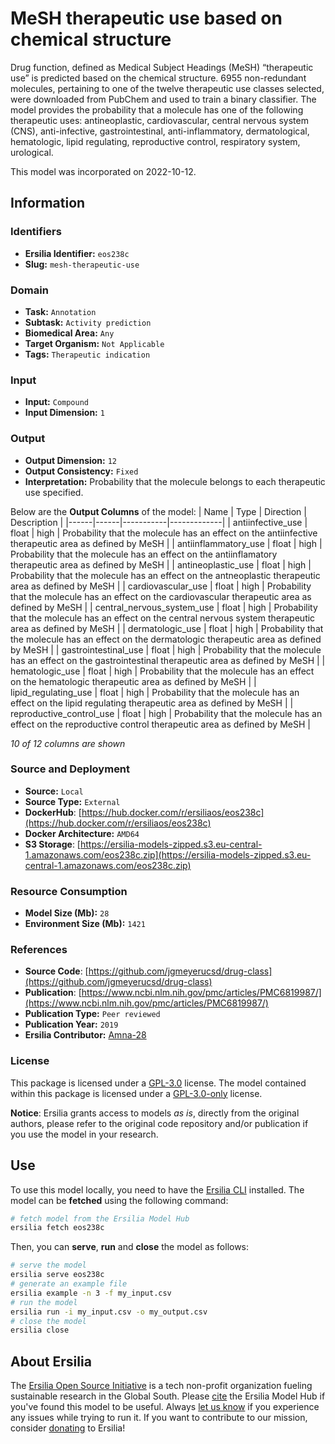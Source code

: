 # MeSH therapeutic use based on chemical structure

Drug function, defined as Medical Subject Headings (MeSH) “therapeutic use” is predicted based on the chemical structure. 6955 non-redundant molecules, pertaining to one of the twelve therapeutic use classes selected, were downloaded from PubChem and used to train a binary classifier. The model provides the probability that a molecule has one of the following therapeutic uses: antineoplastic, cardiovascular, central nervous system (CNS), anti-infective, gastrointestinal, anti-inflammatory, dermatological, hematologic, lipid regulating, reproductive control, respiratory system, urological.

This model was incorporated on 2022-10-12.

## Information
### Identifiers
- **Ersilia Identifier:** `eos238c`
- **Slug:** `mesh-therapeutic-use`

### Domain
- **Task:** `Annotation`
- **Subtask:** `Activity prediction`
- **Biomedical Area:** `Any`
- **Target Organism:** `Not Applicable`
- **Tags:** `Therapeutic indication`

### Input
- **Input:** `Compound`
- **Input Dimension:** `1`

### Output
- **Output Dimension:** `12`
- **Output Consistency:** `Fixed`
- **Interpretation:** Probability that the molecule belongs to each therapeutic use specified.

Below are the **Output Columns** of the model:
| Name | Type | Direction | Description |
|------|------|-----------|-------------|
| antiinfective_use | float | high | Probability that the molecule has an effect on the antiinfective therapeutic area as defined by MeSH |
| antiinflammatory_use | float | high | Probability that the molecule has an effect on the antiinflamatory therapeutic area as defined by MeSH |
| antineoplastic_use | float | high | Probability that the molecule has an effect on the antneoplastic therapeutic area as defined by MeSH |
| cardiovascular_use | float | high | Probability that the molecule has an effect on the cardiovascular therapeutic area as defined by MeSH |
| central_nervous_system_use | float | high | Probability that the molecule has an effect on the central nervous system therapeutic area as defined by MeSH |
| dermatologic_use | float | high | Probability that the molecule has an effect on the dermatologic therapeutic area as defined by MeSH |
| gastrointestinal_use | float | high | Probability that the molecule has an effect on the gastrointestinal therapeutic area as defined by MeSH |
| hematologic_use | float | high | Probability that the molecule has an effect on the hematologic therapeutic area as defined by MeSH |
| lipid_regulating_use | float | high | Probability that the molecule has an effect on the lipid regulating therapeutic area as defined by MeSH |
| reproductive_control_use | float | high | Probability that the molecule has an effect on the reproductive control therapeutic area as defined by MeSH |

_10 of 12 columns are shown_
### Source and Deployment
- **Source:** `Local`
- **Source Type:** `External`
- **DockerHub**: [https://hub.docker.com/r/ersiliaos/eos238c](https://hub.docker.com/r/ersiliaos/eos238c)
- **Docker Architecture:** `AMD64`
- **S3 Storage**: [https://ersilia-models-zipped.s3.eu-central-1.amazonaws.com/eos238c.zip](https://ersilia-models-zipped.s3.eu-central-1.amazonaws.com/eos238c.zip)

### Resource Consumption
- **Model Size (Mb):** `28`
- **Environment Size (Mb):** `1421`


### References
- **Source Code**: [https://github.com/jgmeyerucsd/drug-class](https://github.com/jgmeyerucsd/drug-class)
- **Publication**: [https://www.ncbi.nlm.nih.gov/pmc/articles/PMC6819987/](https://www.ncbi.nlm.nih.gov/pmc/articles/PMC6819987/)
- **Publication Type:** `Peer reviewed`
- **Publication Year:** `2019`
- **Ersilia Contributor:** [Amna-28](https://github.com/Amna-28)

### License
This package is licensed under a [GPL-3.0](https://github.com/ersilia-os/ersilia/blob/master/LICENSE) license. The model contained within this package is licensed under a [GPL-3.0-only](LICENSE) license.

**Notice**: Ersilia grants access to models _as is_, directly from the original authors, please refer to the original code repository and/or publication if you use the model in your research.


## Use
To use this model locally, you need to have the [Ersilia CLI](https://github.com/ersilia-os/ersilia) installed.
The model can be **fetched** using the following command:
```bash
# fetch model from the Ersilia Model Hub
ersilia fetch eos238c
```
Then, you can **serve**, **run** and **close** the model as follows:
```bash
# serve the model
ersilia serve eos238c
# generate an example file
ersilia example -n 3 -f my_input.csv
# run the model
ersilia run -i my_input.csv -o my_output.csv
# close the model
ersilia close
```

## About Ersilia
The [Ersilia Open Source Initiative](https://ersilia.io) is a tech non-profit organization fueling sustainable research in the Global South.
Please [cite](https://github.com/ersilia-os/ersilia/blob/master/CITATION.cff) the Ersilia Model Hub if you've found this model to be useful. Always [let us know](https://github.com/ersilia-os/ersilia/issues) if you experience any issues while trying to run it.
If you want to contribute to our mission, consider [donating](https://www.ersilia.io/donate) to Ersilia!
